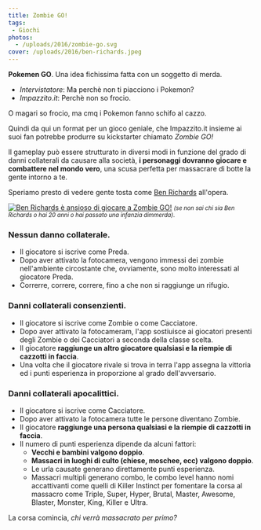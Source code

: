 ```yaml
---
title: Zombie GO!
tags:
 - Giochi
photos:
  - /uploads/2016/zombie-go.svg
cover: /uploads/2016/ben-richards.jpeg
---
```


**Pokemen GO**. Una idea fichissima fatta con un soggetto di merda.

 - _Intervistatore_: Ma perchè non ti piacciono i Pokemon?
 - _Impazzito.it_: Perchè non so frocio.

O magari so frocio, ma cmq i Pokemon fanno schifo al cazzo.

Quindi da qui un format per un gioco geniale, che Impazzito.it insieme ai suoi fan potrebbe produrre su kickstarter chiamato _Zombie GO!_

Il gameplay può essere strutturato in diversi modi in funzione del grado di danni collaterali da causare alla società, **i personaggi dovranno giocare e combattere nel mondo vero**, una scusa perfetta per massacrare di botte la gente intorno a te.


Speriamo presto di vedere gente tosta come [Ben Richards](https://en.wikipedia.org/wiki/The_Running_Man_%281987_film%29) all'opera.

[![](/uploads/2016/ben-richards.jpeg "Ben Richards è ansioso di giocare a Zombie GO!")](https://en.wikipedia.org/wiki/The_Running_Man_%281987_film%29) 
<small>_(se non sai chi sia Ben Richards o hai 20 anni o hai passato una infanzia dimmerda)_.</small>

### Nessun danno collaterale.

 - Il giocatore si iscrive come Preda.
 - Dopo aver attivato la fotocamera, vengono immessi dei zombie nell'ambiente circostante che, ovviamente, sono molto interessati al giocatore Preda.
 - Correrre, correre, correre, fino a che non si raggiunge un rifugio.

### Danni collaterali consenzienti.

 - Il giocatore si iscrive come Zombie o come Cacciatore.
 - Dopo aver attivato la fotocameram, l'app sostiuisce ai giocatori presenti degli Zombie o dei Cacciatori a seconda della classe scelta.
 - Il giocatore **raggiunge un altro giocatore qualsiasi e la riempie di cazzotti in faccia**.
 - Una volta che il giocatore rivale si trova in terra l'app assegna la vittoria ed i punti esperienza in proporzione al grado dell'avversario.

### Danni collaterali apocalittici.

 - Il giocatore si iscrive come Cacciatore.
 - Dopo aver attivato la fotocamera tutte le persone diventano Zombie.
 - Il giocatore **raggiunge una persona qualsiasi e la riempie di cazzotti in faccia**.
 - Il numero di punti esperienza dipende da alcuni fattori:
    - **Vecchi e bambini valgono doppio**.
    - **Massacri in luoghi di culto (chiese, moschee, ecc) valgono doppio**.
    - Le urla causate generano direttamente punti esperienza.
    - Massacri multipli generano combo, le combo level hanno nomi accattivanti come quelli di Killer Instinct per fomentare la corsa al massacro come Triple, Super, Hyper, Brutal, Master, Awesome, Blaster, Monster, King, Killer e Ultra.

La corsa comincia, _chi verrà massacrato per primo?_